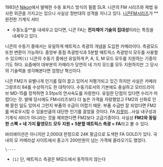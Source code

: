 1983년 [Nikon](Nikon.md)에서 발매한 수동 포커스 방식의 필름 SLR. 니콘의 FM 시리즈와 제법 유사한 외관을
가지고는 있으나 사실상 정반대의 성격을 지니고 있다. [니콘FM시리즈](%EB%8B%88%EC%BD%98%20FM%EC%8B%9C%EB%A6%AC%EC%A6%88.md)가 **완전한 기계식 셔터
+ 수동노출**을 내세우고 있다면, 니콘 FA는 **전자제어 기술의 집대성**이라는 특징을 내세우고 있다.

니콘의 수동기 중에서는 유일하게 매트릭스 측광의 개념을 도입한 카메라이다. 측광모드 또한 변환이 가능하다. 중앙부 중점 측광방식과 5분할
매트릭스 측광방식 모두를 사용할 수 있으며`[1]` 니콘의 수동기 중에선 유일하게 P, A, S, M 모드 모두를 지원하는 기종이기도 하다.
요즘에야 대부분의 카메라가 당연히 네 가지 모드를 모두 지원하지만 그 당시의 기술력을 생각해본다면 엄청난 혁신이다.

니콘 FM2가 유별나게 인기를 많이 끌고 있어서 저평가되고 있긴 하지만 사실은 카메라 그랑프리 84를 수상하기도 한 대작이다. 수동기로서의
기본에도 충실하고 모터드라이브 MD-15를 장착하면 3.5fps의 연사속도를 자랑한다. 유일한 단점이 있다면 수리가 어렵다는 것. 발매
당시에도 FM시리즈보다 더 높은 가격을 자랑했었고 FM2의 신화로 인해 묻힌 일도 있어서 그런지 부품의 수급이 어렵기 때문. 부품 수급만 잘
되었다면 FM2를 버로우시킬 수 있을만큼의 대단한 인기를 끌었을 것이다. FA
[지못미](%EC%A7%80%EB%AA%BB%EB%AF%B8.md)...사실 내구성과 기계식 셔터가 아니라는 것을 제외한다면 FM2보다
고급기종이다. 사실상 **FM2와 동일한 스펙 + 네 가지 촬영모드 모두 지원 + 5분할 매트릭스 측광 = FA**라고 볼 수 있다.

바리에이션은 아니지만 2,000대 한정으로 24K 황금으로 도색한 FA GOLD가 있다. 국내의 모 카메라샵 사이트에서 중고가 200만원이
넘는 가격에 올라오기도 했었다.

`\----`

  * `[1]` 단, 매트릭스 측광은 M모드에서 동작하지 않는다

